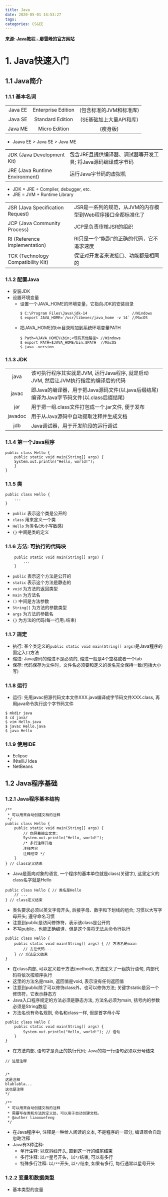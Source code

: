 ```yaml
---
title: Java
date: 2020-05-01 14:53:27
tags:
categories: CS&EE
---
```


**来源: [Java教程 - 廖雪峰的官方网站](https://www.liaoxuefeng.com/wiki/1252599548343744)**

# 1. Java快速入门

## 1.1 Java简介

### 1.1.1 基本名词

|      |      |      |
| :--: | :--: | :--: |
| Java EE | Enterprise Edition | (包含标准的JVM和标准库) |
| Java SE | Standard   Edition | (SE基础加上大量API和库) |
| Java ME | Micro      Edition | (瘦身版) |

* Jaava EE > Java SE > Java ME

|      |      |
| :--- | :--- | 
| JDK (Java Development Kit)     | 包含JRE且提供编译器、调试器等开发工具; 将Java源码编译成字节码 |
| JRE (Java Runtime Environment) | 运行Java字节码的虚拟机 |

* JDK = JRE + Compiler, debugger, etc.
* JRE = JVM + Runtime Library

|      |      |
| :--- | :--- |
| JSR (Java Specification Request)   | JSR是一系列的规范，从JVM的内存模型到Web程序接口全都标准化了 |
| JCP (Java Community Process)       | JCP是负责审核JSR的组织 |
| RI  (Reference Implementation)     | RI只是一个“能跑”的正确的代码，它不追求速度 |
| TCK (Technology Compatibility Kit) | 保证对开发者来说接口、功能都是相同的 |

### 1.1.2 配置Java

* 安装JDK
* 设置环境变量
  + 设置一个JAVA_HOME的环境变量，它指向JDK的安装目录
	```
	$ C:\Program Files\Java\jdk-14                    //Windows
	$ export JAVA_HOME=`/usr/libexec/java_home -v 14` //MacOS
	```
  + 把JAVA_HOME的bin目录附加到系统环境变量PATH
	```
	$ Path=%JAVA_HOME%\bin;<现有其他路径> //Windows
	$ export PATH=$JAVA_HOME/bin:$PATH  //MacOS
	$ java -version
	```

### 1.1.3 JDK

|      |      |
| :--: | :--- | 
| java    | 该可执行程序其实就是JVM, 运行Java程序, 就是启动JVM, 然后让JVM执行指定的编译后的代码 |
| javac   | 即Java的编译器，用于把Java源码文件(以.java后缀结尾)编译为Java字节码文件(以.class后缀结尾) |
| jar     | 用于把一组.class文件打包成一个.jar文件, 便于发布 |
| javadoc | 用于从Java源码中自动提取注释并生成文档 |
| jdb     | Java调试器，用于开发阶段的运行调试 |


### 1.1.4 第一个Java程序

```
public class Hello {
	public static void main(String[] args) {
	System.out.println("Hello, world!");
	}
}
```

### 1.1.5 类

```
public class Hello {
    ...
}
```

* `public` 表示这个类是公开的
* `class` 用来定义一个类
* `Hello` 为类名(大小写敏感)
* `{}` 中间是类的定义

### 1.1.6 方法: 可执行的代码块

```
    public static void main(String[] args) {
        ...
    }
```

* `public` 表示这个方法是公开的
* `static` 表示这个方法是静态的
* `void` 为方法的返回类型
* `main` 为方法名
* `()` 中间是方法参数
* `String[]` 为方法的参数类型
* `args` 为方法的参数名
* `{}` 为方法的代码(每一行用`;`结束)

### 1.1.7 规定

* 执行: 某个类定义的`public static void main(String[] args)`是Java程序的固定入口方法
* 缩进: Java源码的缩进不是必须的, 缩进一般是4个空格或者一个tab
* 保存: 代码保存为文件时，文件名必须要和定义的类名完全保持一致(包括大小写)

### 1.1.8 运行

* 运行: 先用javac把源代码文本文件XXX.java编译成字节码文件XXX.class, 再用java命令执行这个字节码文件

```
$ mkdir java
$ cd java/
$ vim Hello.java
$ javac Hello.java
$ java Hello
```

### 1.1.9 使用IDE

* Eclipse
* INtelliJ Idea
* NetBeans


## 1.2 Java程序基础

### 1.2.1 Java程序基本结构

```
/**
 * 可以用来自动创建文档的注释
 */
public class Hello {
    public static void main(String[] args) {
        // 向屏幕输出文本:
        System.out.println("Hello, world!");
        /* 多行注释开始
        注释内容
        注释结束 */
    }
} // class定义结束
```
- Java是面向对象的语言, 一个程序的基本单位就是class(关键字), 这里定义的class名字就是Hello

```
public class Hello { // 类名是Hello
    // ...
} // class定义结束
```

- 类名要求必须以英文字母开头, 后接字母、数字和下划线的组合; 习惯以大写字母开头; 遵守命名习惯
- 注意到public是访问修饰符，表示该class是公开的
- 不写public，也能正确编译，但是这个类将无法从命令行执行

```
public class Hello {
    public static void main(String[] args) { // 方法名是main
        // 方法代码...
    } // 方法定义结束
}
```

- 在class内部, 可以定义若干方法(method), 方法定义了一组执行语句, 内部代码将依次按顺序执行
- 这里的方法名是main, 返回值是void, 表示没有任何返回值
- 注意到public除了可以修饰class外，也可以修饰方法; 关键字static是另一个修饰符，它表示静态方
- Java入口程序规定的方法必须是静态方法, 方法名必须为main, 括号内的参数必须是String数组
- 方法名也有命名规则, 命名和class一样, 但是首字母小写

```
public class Hello {
    public static void main(String[] args) {
        System.out.println("Hello, world!"); // 语句
    }
}
```

- 在方法内部, 语句才是真正的执行代码; Java的每一行语句必须以分号结束

```
// 这是注释


/*
这是注释
blablabla...
这也是注释
*/

/**
 * 可以用来自动创建文档的注释
 * 需要写在类和方法的定义处，可以用于自动创建文档。
 * @auther liaoxuefeng
 */
```

- 在Java程序中, 注释是一种给人阅读的文本, 不是程序的一部分, 编译器会自动忽略注释
- Java有3种注释: 
  - 单行注释: 以双斜线开头, 直到这一行的结尾结束
  - 多行注释: 以`/*`星号开头，以`*/`结束, 可以有多行
  - 特殊多行注释: 以`/**`开头, 以`*/`结束, 如果有多行, 每行通常以星号开头

### 1.2.2 变量和数据类型

* 基本类型的变量
















